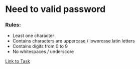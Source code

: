 # Need to valid password

### Rules:

* Least one character
* Contains characters are uppercase / lowercase latin letters
* Contains digits from 0 to 9
* No whitespaces / underscore

[Link to Task](https://www.codewars.com/kata/526dbd6c8c0eb53254000110/train/python)
